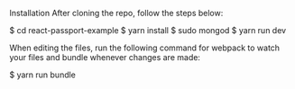 Installation
After cloning the repo, follow the steps below:

$ cd react-passport-example
$ yarn install
$ sudo mongod
$ yarn run dev

When editing the files, run the following command for webpack to watch your files and bundle whenever changes are made:

$ yarn run bundle